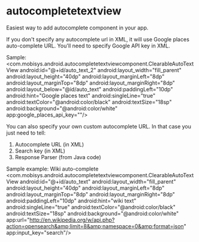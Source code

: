 autocompletetextview
====================

Easiest way to add autocomplete component in your app.

If you don't specify any autocomplete url in XML, it will use Google places auto-complete URL. You'll need to specify Google API key in XML.

Sample:
<com.mobisys.android.autocompletetextviewcomponent.ClearableAutoTextView android:id="@+id/auto_text_2"
        android:layout_width="fill_parent"
        android:layout_height="40dp"
        android:layout_marginLeft="8dp"
        android:layout_marginTop="8dp"
        android:layout_marginRight="8dp"
        android:layout_below="@id/auto_text"
        android:paddingLeft="10dp"
        android:hint="Google places text"
       	android:singleLine="true"
       	android:textColor="@android:color/black"
        android:textSize="18sp"
        android:background="@android:color/white"
    	  app:google_places_api_key="<Google API Key>"/>
    	  

You can also specify your own custom autocomplete URL. In that case you just need to tell:
1) Autocomplete URL (in XML)
2) Search key (in XML)
3) Response Parser (from Java code)

Sample example: Wiki auto-complete
<com.mobisys.android.autocompletetextviewcomponent.ClearableAutoTextView android:id="@+id/auto_text"
        android:layout_width="fill_parent"
        android:layout_height="40dp"
        android:layout_marginLeft="8dp"
        android:layout_marginTop="8dp"
        android:layout_marginRight="8dp"
        android:paddingLeft="10dp"
        android:hint="wiki text"
       	android:singleLine="true"
       	android:textColor="@android:color/black"
        android:textSize="18sp"
        android:background="@android:color/white"
    	  app:url="http://en.wikipedia.org/w/api.php?action=opensearch&amp;limit=8&amp;namespace=0&amp;format=json"
    	  app:input_key="search"/>
